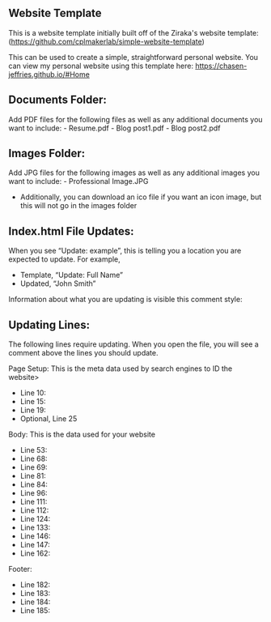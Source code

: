 ## Website Template
This is a website template initially built off of the Ziraka's website template:
(https://github.com/cplmakerlab/simple-website-template)

This can be used to create a simple, straightforward personal website.
You can view my personal website using this template here:
https://chasen-jeffries.github.io/#Home


## Documents Folder:
Add PDF files for the following files as well as any additional documents you want to include:
	- Resume.pdf
	- Blog post1.pdf
	- Blog post2.pdf


## Images Folder:
Add JPG files for the following images as well as any additional images you want to include:
	- Professional Image.JPG

- Additionally, you can download an ico file if you want an icon image, but this will not go in the images folder

## Index.html File Updates:
When you see “Update: example”, this is telling you a location you are expected to update. For example,
- Template, “Update: Full Name”
- Updated, “John Smith”

Information about what you are updating is visible this comment style:
	<!--
		This is a comment to update this in the template
	-->


## Updating Lines:
The following lines require updating. When you open the file, you will see a comment above the lines you should update.

Page Setup: This is the meta data used by search engines to ID the website> 
- Line 10: 
- Line 15: 
- Line 19: 
- Optional, Line 25

Body: This is the data used for your website
- Line 53:
- Line 68: 
- Line 69:
- Line 81:
- Line 84:
- Line 96:
- Line 111:
- Line 112:
- Line 124:
- Line 133:
- Line 146:
- Line 147:
- Line 162:

Footer:
- Line 182:
- Line 183:
- Line 184:
- Line 185:

